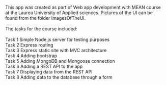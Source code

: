 This app was created as part of Web app development with MEAN course at the Laurea University of Applied sciences. Pictures of the UI can be found from the folder ImagesOfTheUI. </br>
</br>
The tasks for the course included:
</br></br>
Task 1 Simple Node.js server for testing purposes </br>
Task 2 Express routing </br>
Task 3 Express static site with MVC architecture </br>
Task 4 Adding bootstrap </br>
Task 5 Adding MongoDB and Mongoose connection </br>
Task 6 Adding a REST API to the app </br>
Task 7 Displaying data from the REST API </br>
Task 8 Adding data to the database through a form
